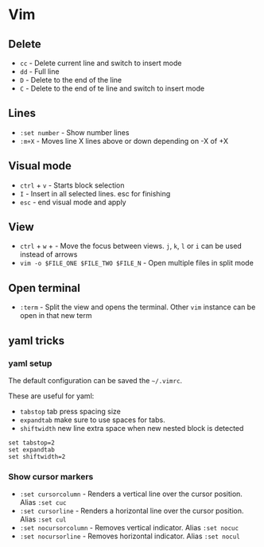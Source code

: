 # Vim

## Delete
* `cc`  - Delete current line and switch to insert mode
* `dd`  - Full line
* `D`   - Delete to the end of the line
* `C`   - Delete to the end of te line and switch to insert mode

## Lines
* `:set number` - Show number lines
* `:m+X`        - Moves line X lines above or down depending on -X of +X

## Visual mode
* `ctrl` + `v`  - Starts block selection
* `I`           - Insert in all selected lines. esc for finishing
* `esc`         - end visual mode and apply

## View
* `ctrl` + `w` + <arrow>                    - Move the focus between views. `j`, `k`, `l` or `i` can be used instead of arrows
* `vim -o $FILE_ONE $FILE_TWO $FILE_N`      - Open multiple files in split mode

## Open terminal
* `:term`           - Split the view and opens the terminal. Other `vim` instance can be open in that new term

## yaml tricks

### yaml setup
The default configuration can be saved the `~/.vimrc`.

These are useful for yaml:
* `tabstop`     tab press spacing size
* `expandtab`   make sure to use spaces for tabs. 
* `shiftwidth`  new line extra space when new nested block is detected

```shell
set tabstop=2
set expandtab
set shiftwidth=2
```

### Show cursor markers

* `:set cursorcolumn`         - Renders a vertical line over the cursor position. Alias `:set cuc`
* `:set cursorline`           - Renders a horizontal line over the cursor position. Alias `:set cul`
* `:set nocursorcolumn`       - Removes vertical indicator. Alias `:set nocuc`
* `:set nocursorline`         - Removes horizontal indicator. Alias `:set nocul`
